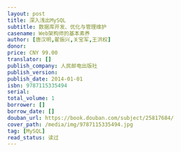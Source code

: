 ```yaml
---
layout: post
title: 深入浅出MySQL
subtitle: 数据库开发、优化与管理维护
casename: Web架构师的基本素养
author: [唐汉明,翟振兴,关宝军,王洪权]
donor: 
price: CNY 99.00
translator: []
publish_company: 人民邮电出版社
publish_version: 
publish_date: 2014-01-01
isbn: 9787115335494
serial: 
total_volume: 1
borrower: []
borrow_date: []
douban_url: https://book.douban.com/subject/25817684/
cover_path: /media/img/9787115335494.jpg
tag: [MySQL]
read_status: 读过
---
```


